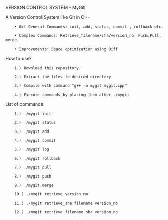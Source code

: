 VERSION CONTROL SYSTEM - MyGit

A Version Control System like Git in C++

        • Git General Commands: init, add, status, commit , rollback etc.

        • Complex Commands: Retrieve_filename/sha/version_no, Push,Pull, merge.

        • Improvements: Space optimization using Diff

How to use?

        1.) Download this repository.

        2.) Extract the files to desired directory

        3.) Compile with command "g++ -o mygit mygit.cpp"

        4.) Execute commands by placing them after ./mygit

List of commands:

        1.) ./mygit init

        2.) ./mygit status

        3.) ./mygit add

        4.) ./mygit commit

        5.) ./mygit log

        6.) ./mygit rollback

        7.) ./mygit pull

        8.) ./mygit push

        9.) ./mygit merge

        10.) ./mygit retrieve_version_no

        11.) ./mygit retrieve_sha filename version_no

        12.) ./mygit retrieve_filename sha version_no
